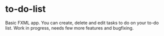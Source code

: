 # to-do-list
Basic FXML app.
You can create, delete and edit tasks to do on your to-do list.
Work in progress, needs few more features and bugfixing.

